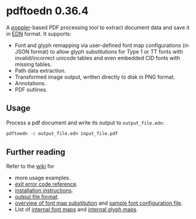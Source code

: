 # pdftoedn 0.36.4
A [poppler](https://poppler.freedesktop.org)-based PDF processing tool
to extract document data and save it in
[EDN](https://github.com/edn-format/edn) format. It supports:

* Font and glyph remapping via user-defined font map configurations
  (in JSON format) to allow glyph substitutions for Type 1 or TT fonts
  with invalid/incorrect unicode tables and even embedded CID fonts
  with missing tables.
* Path data extraction.
* Transformed image output, written directly to disk in PNG format.
* Annotations.
* PDF outlines.

## Usage

Process a pdf document and write its output to `output_file.edn`:

```sh
pdftoedn -o output_file.edn input_file.pdf
```

## Further reading

Refer to the [wiki](https://github.com/edporras/pdftoedn/wiki) for

* more usage examples.
* [exit error code reference](https://github.com/edporras/pdftoedn/wiki/Returned-Exit-Error-Codes).
* [installation instructions](https://github.com/edporras/pdftoedn/wiki/Installation).
* [output file format](https://github.com/edporras/pdftoedn/wiki/Output-Format-Description).
* [overview of font map substitution](https://github.com/edporras/pdftoedn/wiki/Overview-of-Font-Substitution-Maps) and [sample font configuration file](https://github.com/edporras/pdftoedn/wiki/Sample-Font-Map-Configuration).
* List of [internal font maps](https://github.com/edporras/pdftoedn/wiki/Internal-Font-Maps) and [internal glyph maps](https://github.com/edporras/pdftoedn/wiki/Internal-Glyph-Maps).
